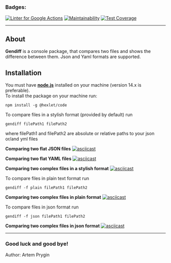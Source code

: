 ### Badges:
[![Linter for Google Actions](https://github.com/artem-prygin/frontend-project-lvl2/workflows/Linter%20Github%20Actions/badge.svg)](https://github.com/artem-prygin/frontend-project-lvl2/actions?query=workflow%3A%22Linter+Github+Actions%22)
[![Maintainability](https://api.codeclimate.com/v1/badges/57760033663318a676a1/maintainability)](https://codeclimate.com/github/artem-prygin/frontend-project-lvl2/maintainability)
[![Test Coverage](https://api.codeclimate.com/v1/badges/57760033663318a676a1/test_coverage)](https://codeclimate.com/github/artem-prygin/frontend-project-lvl2/test_coverage)
* * *
## About
**Gendiff** is a console package, that compares two files and shows the difference between them. Json and Yaml formats are supported.

## Installation
You must have [**node.js**](https://nodejs.org/en/) installed on your machine (version 14.x is preferable). <br>
To install the package on your machine run:
<pre><code>npm install -g @hexlet/code</code></pre>

To compare files in a stylish format (provided by default) run
<pre><code>gendiff filePath1 filePath2</code></pre>
where filePath1 and filePath2 are absolute or relative paths to your json or/and yml files

**Comparing two flat JSON files**
[![asciicast](https://asciinema.org/a/CLMANdSfiIHJ8qA7D6TgMBx19.svg)](https://asciinema.org/a/CLMANdSfiIHJ8qA7D6TgMBx19)

**Comparing two flat YAML files**
[![asciicast](https://asciinema.org/a/rXEjMztMHItdoqRHKQPAZD0Bn.svg)](https://asciinema.org/a/rXEjMztMHItdoqRHKQPAZD0Bn)

**Comparing two complex files in a stylish format**
[![asciicast](https://asciinema.org/a/igxUKMOWZW6OJxfOVgRcY1REB.svg)](https://asciinema.org/a/igxUKMOWZW6OJxfOVgRcY1REB)

To compare files in plain text format run
<pre><code>gendiff -f plain filePath1 filePath2</code></pre>

**Comparing two complex files in plain format**
[![asciicast](https://asciinema.org/a/5r1JyemDr6QKFnljRQ9DmLTxU.svg)](https://asciinema.org/a/5r1JyemDr6QKFnljRQ9DmLTxU)

To compare files in json format run
<pre><code>gendiff -f json filePath1 filePath2</code></pre>

**Comparing two complex files in json format**
[![asciicast](https://asciinema.org/a/F7QFPfGrBUbGQTGAE3m7Frw79.svg)](https://asciinema.org/a/F7QFPfGrBUbGQTGAE3m7Frw79)
* * *
### Good luck and good bye!
Author: Artem Prygin

